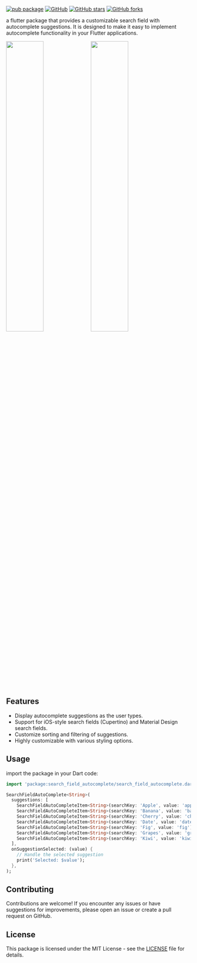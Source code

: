 [![pub package](https://img.shields.io/pub/v/search_field_autocomplete.svg)](https://pub.dartlang.org/packages/search_field_autocomplete) [![GitHub](https://img.shields.io/github/license/Abbas1Hussein/search_field_autocomplete)](https://github.com/Abbas1Hussein/search_field_autocomplete/blob/main/LICENSE) [![GitHub stars](https://img.shields.io/github/stars/Abbas1Hussein/search_field_autocomplete)](https://github.com/Abbas1Hussein/search_field_autocomplete/stargazers) [![GitHub forks](https://img.shields.io/github/forks/Abbas1Hussein/search_field_autocomplete)](https://github.com/Abbas1Hussein/search_field_autocomplete/network)

a flutter package that provides a customizable search field with autocomplete suggestions. It is designed to make it easy to implement autocomplete functionality in your Flutter applications.

<div>
  <img src="https://github.com/Abbas1Hussein/search_field_autocomplete/assets/112737126/746de5d6-8084-4565-bc8b-3cf71a73ae67" width="45%" />
  <img src="https://github.com/Abbas1Hussein/search_field_autocomplete/assets/112737126/4f4ba0b7-2bb4-49f5-91c5-7221e1902928" width="45%" />
</div>

## Features

- Display autocomplete suggestions as the user types.
- Support for iOS-style search fields (Cupertino) and Material Design search fields.
- Customize sorting and filtering of suggestions.
- Highly customizable with various styling options.

## Usage
import the package in your Dart code:

```dart
import 'package:search_field_autocomplete/search_field_autocomplete.dart';
```

```dart
SearchFieldAutoComplete<String>(
  suggestions: [
    SearchFieldAutoCompleteItem<String>(searchKey: 'Apple', value: 'apple'),
    SearchFieldAutoCompleteItem<String>(searchKey: 'Banana', value: 'banana'),
    SearchFieldAutoCompleteItem<String>(searchKey: 'Cherry', value: 'cherry'),
    SearchFieldAutoCompleteItem<String>(searchKey: 'Date', value: 'date'),
    SearchFieldAutoCompleteItem<String>(searchKey: 'Fig', value: 'fig'),
    SearchFieldAutoCompleteItem<String>(searchKey: 'Grapes', value: 'grapes'),
    SearchFieldAutoCompleteItem<String>(searchKey: 'Kiwi', value: 'kiwi'),
  ],
  onSuggestionSelected: (value) {
    // Handle the selected suggestion
    print('Selected: $value');
  },
);

```
## Contributing
Contributions are welcome! If you encounter any issues or have suggestions for improvements, please open an issue or create a pull request on GitHub.

## License
This package is licensed under the MIT License - see the [LICENSE](LICENSE) file for details.
